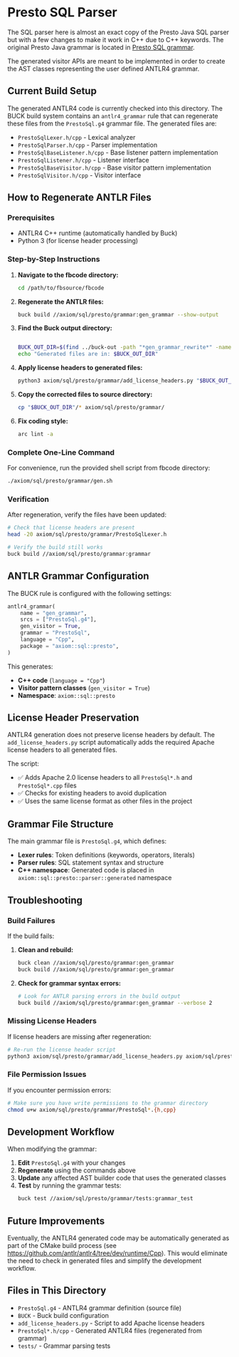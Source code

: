 <!--
Copyright (c) Meta Platforms, Inc. and its affiliates.

Licensed under the Apache License, Version 2.0 (the "License");
you may not use this file except in compliance with the License.
You may obtain a copy of the License at

    http://www.apache.org/licenses/LICENSE-2.0

Unless required by applicable law or agreed to in writing, software
distributed under the License is distributed on an "AS IS" BASIS,
WITHOUT WARRANTIES OR CONDITIONS OF ANY KIND, either express or implied.
See the License for the specific language governing permissions and
limitations under the License.
-->

# Presto SQL Parser

The SQL parser here is almost an exact copy of the Presto Java SQL parser but with a few changes to make it work in C++ due to C++ keywords. The original Presto Java grammar is located in [Presto SQL grammar](https://github.com/prestodb/presto/blob/master/presto-parser/src/main/antlr4/com/facebook/presto/sql/parser/SqlBase.g4).

The generated visitor APIs are meant to be implemented in order to create the AST classes representing the user defined ANTLR4 grammar.

## Current Build Setup

The generated ANTLR4 code is currently checked into this directory. The BUCK build system contains an `antlr4_grammar` rule that can regenerate these files from the `PrestoSql.g4` grammar file. The generated files are:

- `PrestoSqlLexer.h/cpp` - Lexical analyzer
- `PrestoSqlParser.h/cpp` - Parser implementation
- `PrestoSqlBaseListener.h/cpp` - Base listener pattern implementation
- `PrestoSqlListener.h/cpp` - Listener interface
- `PrestoSqlBaseVisitor.h/cpp` - Base visitor pattern implementation
- `PrestoSqlVisitor.h/cpp` - Visitor interface

## How to Regenerate ANTLR Files

### Prerequisites

- ANTLR4 C++ runtime (automatically handled by Buck)
- Python 3 (for license header processing)

### Step-by-Step Instructions

1. **Navigate to the fbcode directory:**
   ```bash
   cd /path/to/fbsource/fbcode
   ```

2. **Regenerate the ANTLR files:**
   ```bash
   buck build //axiom/sql/presto/grammar:gen_grammar --show-output
   ```

3. **Find the Buck output directory:**
   ```bash

   BUCK_OUT_DIR=$(find ../buck-out -path "*gen_grammar_rewrite*" -name "srcs" -type d -printf "%T@ %p\n" | sort -r -n -k1,1 | head -1 | awk '{print $2}')
   echo "Generated files are in: $BUCK_OUT_DIR"
   ```

4. **Apply license headers to generated files:**
   ```bash
   python3 axiom/sql/presto/grammar/add_license_headers.py "$BUCK_OUT_DIR"
   ```

5. **Copy the corrected files to source directory:**
   ```bash
   cp "$BUCK_OUT_DIR"/* axiom/sql/presto/grammar/
   ```

5. **Fix coding style:**
   ```bash
   arc lint -a
   ```

### Complete One-Line Command

For convenience, run the provided shell script from fbcode directory:

```bash
./axiom/sql/presto/grammar/gen.sh
```

### Verification

After regeneration, verify the files have been updated:

```bash
# Check that license headers are present
head -20 axiom/sql/presto/grammar/PrestoSqlLexer.h

# Verify the build still works
buck build //axiom/sql/presto/grammar:grammar
```

## ANTLR Grammar Configuration

The BUCK rule is configured with the following settings:

```python
antlr4_grammar(
    name = "gen_grammar",
    srcs = ["PrestoSql.g4"],
    gen_visitor = True,
    grammar = "PrestoSql",
    language = "Cpp",
    package = "axiom::sql::presto",
)
```

This generates:
- **C++ code** (`language = "Cpp"`)
- **Visitor pattern classes** (`gen_visitor = True`)
- **Namespace**: `axiom::sql::presto`

## License Header Preservation

ANTLR4 generation does not preserve license headers by default. The `add_license_headers.py` script automatically adds the required Apache license headers to all generated files.

The script:
- ✅ Adds Apache 2.0 license headers to all `PrestoSql*.h` and `PrestoSql*.cpp` files
- ✅ Checks for existing headers to avoid duplication
- ✅ Uses the same license format as other files in the project

## Grammar File Structure

The main grammar file is `PrestoSql.g4`, which defines:
- **Lexer rules**: Token definitions (keywords, operators, literals)
- **Parser rules**: SQL statement syntax and structure
- **C++ namespace**: Generated code is placed in `axiom::sql::presto::parser::generated` namespace

## Troubleshooting

### Build Failures

If the build fails:

1. **Clean and rebuild:**
   ```bash
   buck clean //axiom/sql/presto/grammar:gen_grammar
   buck build //axiom/sql/presto/grammar:gen_grammar
   ```

2. **Check for grammar syntax errors:**
   ```bash
   # Look for ANTLR parsing errors in the build output
   buck build //axiom/sql/presto/grammar:gen_grammar --verbose 2
   ```

### Missing License Headers

If license headers are missing after regeneration:

```bash
# Re-run the license header script
python3 axiom/sql/presto/grammar/add_license_headers.py axiom/sql/presto/grammar/
```

### File Permission Issues

If you encounter permission errors:

```bash
# Make sure you have write permissions to the grammar directory
chmod u+w axiom/sql/presto/grammar/PrestoSql*.{h,cpp}
```

## Development Workflow

When modifying the grammar:

1. **Edit** `PrestoSql.g4` with your changes
2. **Regenerate** using the commands above
3. **Update** any affected AST builder code that uses the generated classes
4. **Test** by running the grammar tests:
   ```bash
   buck test //axiom/sql/presto/grammar/tests:grammar_test
   ```

## Future Improvements

Eventually, the ANTLR4 generated code may be automatically generated as part of the CMake build process (see https://github.com/antlr/antlr4/tree/dev/runtime/Cpp). This would eliminate the need to check in generated files and simplify the development workflow.

## Files in This Directory

- `PrestoSql.g4` - ANTLR4 grammar definition (source file)
- `BUCK` - Buck build configuration
- `add_license_headers.py` - Script to add Apache license headers
- `PrestoSql*.h/cpp` - Generated ANTLR4 files (regenerated from grammar)
- `tests/` - Grammar parsing tests

